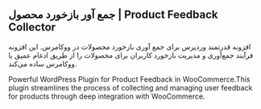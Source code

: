 ## جمع آور بازخورد محصول | Product Feedback Collector

افزونه قدرتمند وردپرس برای جمع آوری بازخورد محصولات در ووکامرس. این افزونه فرآیند جمع‌آوری و مدیریت بازخورد کاربران برای محصولات را از طریق ادغام عمیق با ووکامرس ساده می‌کند.

Powerful WordPress Plugin for Product Feedback in WooCommerce.This plugin streamlines the process of collecting and managing user feedback for products through deep integration with WooCommerce.
